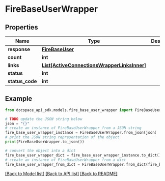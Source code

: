 # FireBaseUserWrapper

## Properties

Name | Type | Description | Notes
------------ | ------------- | ------------- | -------------
**response** | [**FireBaseUser**](FireBaseUser.md) |  | [optional] 
**count** | **int** |  | [optional] 
**links** | [**List[ActiveConnectionsWrapperLinksInner]**](ActiveConnectionsWrapperLinksInner.md) |  | [optional] 
**status** | **int** |  | [optional] 
**status_code** | **int** |  | [optional] 

## Example

```python
from docspace_api_sdk.models.fire_base_user_wrapper import FireBaseUserWrapper

# TODO update the JSON string below
json = "{}"
# create an instance of FireBaseUserWrapper from a JSON string
fire_base_user_wrapper_instance = FireBaseUserWrapper.from_json(json)
# print the JSON string representation of the object
print(FireBaseUserWrapper.to_json())

# convert the object into a dict
fire_base_user_wrapper_dict = fire_base_user_wrapper_instance.to_dict()
# create an instance of FireBaseUserWrapper from a dict
fire_base_user_wrapper_from_dict = FireBaseUserWrapper.from_dict(fire_base_user_wrapper_dict)
```
[[Back to Model list]](../README.md#documentation-for-models) [[Back to API list]](../README.md#documentation-for-api-endpoints) [[Back to README]](../README.md)


